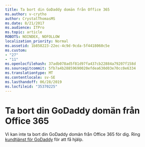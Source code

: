 ```yaml
---
title: Ta bort din GoDaddy domän från Office 365
ms.author: v-crytho
author: CrystalThomasMS
ms.date: 8/21/2017
ms.audience: ITPro
ms.topic: article
ROBOTS: NOINDEX, NOFOLLOW
localization_priority: Normal
ms.assetid: 1b858223-22ec-4c9d-9cda-5f4418060c5e
ms.custom:
- "27"
- "11"
ms.openlocfilehash: 37adb078ad5f81d97fa437cb22884a79207f158d
ms.sourcegitcommit: 5fb7a4b28859690020efdea630d03e70cc0e6334
ms.translationtype: MT
ms.contentlocale: sv-SE
ms.lasthandoff: 06/28/2019
ms.locfileid: "35370225"
---
```

# <a name="remove-your-godaddy-domain-from-office-365"></a>Ta bort din GoDaddy domän från Office 365

Vi kan inte ta bort din GoDaddy domän från Office 365 för dig. Ring [kundtjänst för GoDaddy](https://www.godaddy.com/contact-us.aspx.aspx) för att få hjälp.
  